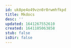 ```yaml
---
id: uk8pe4o49vzn0r0rwmhfkpd
title: Mkdocs
desc: ''
updated: 1641267552610
created: 1641105063858
stub: false
isDir: false
---
```



